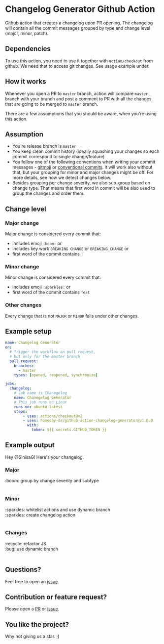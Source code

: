 # Changelog Generator Github Action

Github action that creates a changelog upon PR opening. The changelog will contain all the commit messages grouped by type and change level (major, minor, patch).

## Dependencies

To use this action, you need to use it together with `action/checkout` from github. 
We need that to access git changes. See usage example under.

## How it works

Whenever you open a PR to `master` branch, action will compare `master` branch with your branch and 
post a comment to PR with all the changes that are going to be merged to `master` branch.

There are a few assumptions that you should be aware, when you're using this action.

## Assumption

- You're release branch is `master`
- You keep clean commit history (ideally squashing your changes so each commit correspond to single change/feature)
- You follow one of the following conventions when writing your commit messages - [gitmoji](https://gitmoji.carloscuesta.me/) or [conventional commits](https://www.conventionalcommits.org/en/v1.0.0/#specification). It will work also without that, but your grouping for minor and major changes might be off. For more details, see how we detect changes below.
- Besides grouping per change severity, we also sub-group based on change type. That means that first word in commit will be also used to group the changes and order them.

## Change level

### Major change

Major change is considered every commit that: 
- includes emoji `:boom:` or
- includes key work `BREAKING CHANGE` or `BREAKING_CHANGE` or
- first word of the commit contains `!`

### Minor change

Minor change is considered every commit that: 
- includes emoji `:sparkles:` or
- first word of the commit contains `feat`

### Other changes

Every change that is not `MAJOR` or `MINOR` falls under other changes.


## Example setup

```yml
name: Changelog Generator
on:
  # Trigger the workflow on pull request,
  # but only for the master branch
  pull_request:
    branches:
      - master
    types: [opened, reopened, synchronize]

jobs:
  changelog:
    # Job name is Chanegelog
    name: Chanegelog Generator
    # This job runs on Linux
    runs-on: ubuntu-latest
    steps:
        - uses: actions/checkout@v2
        - uses: homeday-de/github-action-changelog-generator@v1.0.0
          with:
            token: ${{ secrets.GITHUB_TOKEN }}
```

## Example output

<section>
    <p>
        Hey @SinisaG! Here's your changelog.
    </p>
    <h3>Major</h3>:boom: group by change severity and subtype
    <br/><br/>
    <h3>Minor</h3>
    :sparkles: whitelist actions and use dynamic branch
    <br/>
    :sparkles: create changelog action
    <br/><br/>
    <h3>Changes</h3>
    :recycle: refactor JS
    <br/>
    :bug: use dynamic branch
    <br/><br/>
</section>


## Questions? 
Feel free to open an [issue](https://github.com/homeday-de/github-action-changelog-generator/issues). 

## Contribution or feature request? 
Please open a [PR](https://github.com/homeday-de/github-action-changelog-generator/pulls) or [issue](https://github.com/homeday-de/github-action-changelog-generator/issues).

## You like the project? 
Why not giving us a star. ;)